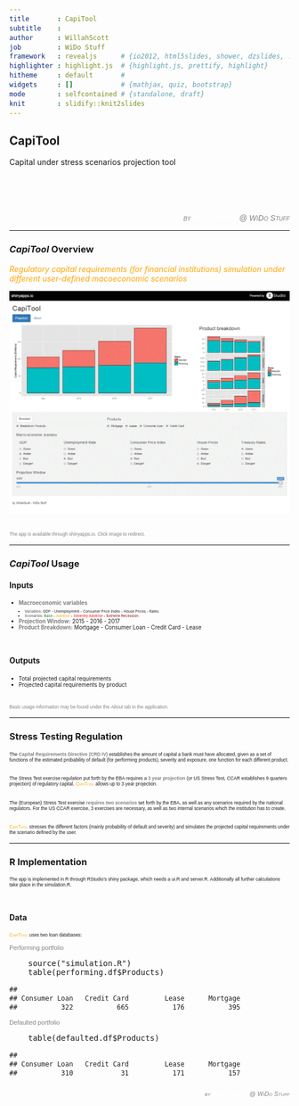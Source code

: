 ```yaml
---
title       : CapiTool
subtitle    : 
author      : WillahScott
job         : WiDo Stuff
framework   : revealjs      # {io2012, html5slides, shower, dzslides, ...}
highlighter : highlight.js  # {highlight.js, prettify, highlight}
hitheme     : default       # 
widgets     : []            # {mathjax, quiz, bootstrap}
mode        : selfcontained # {standalone, draft}
knit        : slidify::knit2slides
---
```


<style>
    .reveal h2 {
        color: orange;
        text-align: center;
        padding-bottom: 15px;
        font-family: Tahoma, sans-serif;
        font-style: italic
    }
    .reveal h3 {
        color: lightblue;
        text-align: center;
        padding-bottom: 25px;
        font-family: Tahoma, sans-serif;
        font-style: normal
    }
    .extraSpace {
        padding-top: 25px !important;        
    } 
    .author {
        padding-top: 70px !important;
        color: gray;
        text-align: right;
        font-family: Tahoma, sans-serif;
        font-variant: small-caps;
        font-style: italic;
    }
    .author2 {
        padding-top: 10px !important;
        color: gray;
        text-align: right;
        font-family: Tahoma, sans-serif;
        font-variant: small-caps;
        font-style: italic;
        font-size: 0.8em !important;
    }
    .smallText {
        font-family: Tahoma, sans-serif;
        font-size: 0.6em !important;
        text-align: left;
    }
    .smallText2 {
        padding-top: 15px !important;        
        font-family: Tahoma, sans-serif;
        font-size: 0.6em !important;
        text-align: left;
    }
    .smallNote {
        padding-top: 20px !important;
        color: grey;
        text-align: left;
        font-family: Tahoma, sans-serif;
        font-size: 0.6em !important;
    }
    ul.in {
        list-style-type: square;
        font-size: 0.7em !important;
        text-align: left;
    }
    ul.smallIn {
        list-style-type: square;
        font-size: 0.65em !important;
    }
</style>

<script src="http://ajax.googleapis.com/ajax/libs/jquery/1.9.1/jquery.min.js"></script>

<h2>CapiTool</h2>
  
Capital under stress scenarios projection tool

<p class="author">by <span style="color:white; font-weight:bold">WillahScott</span> @ WiDo Stuff</p>

---

### *CapiTool* Overview

<p style="color: orange; font-style: italic; font-size: 1em">Regulatory capital requirements (for financial institutions) simulation under different user-defined macoeconomic scenarios</p>

<a href="http://willahscott.shinyapps.io/CapiToolApp" target="_blank">
    <img src="img/CapiTool.gif" alt="CapiTool Overview" style="width:600px; height:400px">
</a>

<p class="smallNote">The app is available through shinyapps.io. Click image to redirect.</p>

--- 

<h3><i>CapiTool</i> Usage</h3>

<h4>Inputs</h4>

<ul class="in">
    <li><span style="color: grey; font-weight:bold">Macroeconomic variables</span></li>
    <ul class="smallIn">
        <li><span style="color: grey; font-weight:bold">Variables:</span> GDP - Unemployment - Consumer Price Index - House Prices - Rates</li>
        <li><span style="color: grey; font-weight:bold">Scenarios:</span> <span style="color:green">Base</span> - <span style="color:orange">Adverse</span> - <span style="color:red">Severely Adverse</span> - <span style="color:darkred">Extreme Recession</span></li>
    </ul>
    <li><span style="color: grey; font-weight:bold">Projection Window:</span> 2015 - 2016 - 2017</li>
    <li><span style="color: grey; font-weight:bold">Product Breakdown:</span> Mortgage - Consumer Loan - Credit Card - Lease </li>
</ul>

<h4 class="extraSpace">Outputs</h4>
<ul class="in">
    <li>Total projected capital requirements</li>
    <li>Projected capital requirements by product</li>
</ul>

<p class="smallNote">Basic usage information may be found under the <i>About</i> tab in the application.</p>

<script>
$('h4').addClass('fragment')
$('ul.in').addClass('fragment')
$('ul.smallIn').addClass('fragment')
$('p.smallNote').addClass('fragment')
</script>

---

### Stress Testing Regulation

<p class="smallText">The <span style="color: grey; font-weight: bold">Capital Requirements Directive (CRD IV)</span> establishes the amount of capital a bank must have allocated, given as a set of functions of the estimated probability of default (for performing products), severity and exposure, one function for each different product.</p>

<p class="smallText2">The Stress Test exercise regulation put forth by the EBA requires a <span style="color: grey; font-weight: bold">3 year projection</span> (or US Stress Test, CCAR establishes 9 quarters projection) of regulatory capital. <span style="color: orange; font-variant: small-caps">CapiTool</span> allows up to 3 year projection.</p>

<p class="smallText2">The (European) Stress Test exercise <span style="color: grey; font-weight: bold">requires two scenarios</span> set forth by the EBA, as well as any scenarios required by the national regulators. For the US CCAR exercise, 3 exercises are necessary, as well as two internal scenarios which the institution has to create.</p>

<p class="smallText2"><span style="color: orange; font-variant: small-caps">CapiTool</span> stresses the different factors (mainly probability of default and severity) and simulates the projected capital requirements under the scenario defined by the user.</p>


---

### R Implementation

<p class="smallText">The app is implemented in R through RStudio's shiny package, which needs a <span style="font-family: "Courier New", monospace; color: grey">ui.R</span> and <span style="font-family: "Courier New", monospace; color: grey">server.R</span>. Additionally all further calculations take place in the <span style="font-family: "Courier New", monospace; color: grey">simulation.R</span>.</p>

<h4 class="extraSpace">Data</h4>

<p class="smallText"><span style="color: orange; font-variant: small-caps">CapiTool</span> uses two loan databases:</p>

<p style="color: grey; font-family: Tahoma, sans-serif; font-size: 0.8em">Performing portfolio</p>
<pre class="prettyprint lang-r">
    source("simulation.R")
    table(performing.df$Products)
</pre>

```
## 
## Consumer Loan   Credit Card         Lease      Mortgage 
##           322           665           176           395
```

<p style="color: grey; font-family: Tahoma, sans-serif; font-size: 0.8em">Defaulted portfolio</p>
<pre class="prettyprint lang-r">
    table(defaulted.df$Products)
</pre>

```
## 
## Consumer Loan   Credit Card         Lease      Mortgage 
##           310            31           171           157
```

<p class="author2">by <span style="color:white; font-weight:bold">WillahScott</span> @ WiDo Stuff</p>

<script>
$('p.author2').addClass('fragment')
</script>
